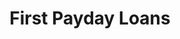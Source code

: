 ---
title: First Payday Loans
slug: first-payday-loans
updated-on: '2024-05-30T13:44:31.749Z'
created-on: '2024-05-30T13:41:46.671Z'
published-on: '2024-05-30T13:54:32.469Z'
f_city-state-2:
- cms/city/alton-il.md
- cms/city/bloomington-il.md
- cms/city/belleville-il.md
- cms/city/danville-il.md
- cms/city/peoria-il.md
- cms/city/decatur-il.md
- cms/city/champaign-il.md
- cms/city/springfield-il.md
- cms/city/cahokia-il.md
- cms/city/fairview-heights-il.md
- cms/city/saint-ann-mo.md
- cms/city/kansas-city-mo.md
f_locations:
- cms/payday-loan/first-payday-loans-18609.md
- cms/payday-loan/first-payday-loans-18610.md
- cms/payday-loan/first-payday-loans-18611.md
- cms/payday-loan/first-payday-loans-18612.md
- cms/payday-loan/first-payday-loans-18613.md
- cms/payday-loan/first-payday-loans-18614.md
- cms/payday-loan/first-payday-loans-18615.md
- cms/payday-loan/first-payday-loans-18616.md
- cms/payday-loan/first-payday-loans-18617.md
- cms/payday-loan/first-payday-loans-18618.md
- cms/payday-loan/first-payday-loans-18619.md
- cms/payday-loan/first-payday-loans-18620.md
- cms/payday-loan/first-payday-loans-18621.md
- cms/payday-loan/first-payday-loans-18622.md
- cms/payday-loan/first-payday-loans-18623.md
- cms/payday-loan/first-payday-loans-18624.md
- cms/payday-loan/first-payday-loans-18625.md
- cms/payday-loan/first-payday-loans-18626.md
- cms/payday-loan/first-payday-loans-18627.md
- cms/payday-loan/first-payday-loans-18628.md
- cms/payday-loan/first-payday-loans-18629.md
f_states:
- cms/state/illinois.md
- cms/state/missouri.md
layout: '[company].html'
tags: company
---